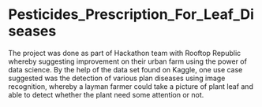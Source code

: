 # Pesticides_Prescription_For_Leaf_Diseases

The project was done as part of Hackathon team with Rooftop Republic whereby suggesting improvement on their urban farm using the power of data science. By the help of the data set found on Kaggle, one use case suggested was the detection of various plan diseases using image recognition, whereby a layman farmer could take a picture of plant leaf and able to detect whether the plant need some attention or not.
